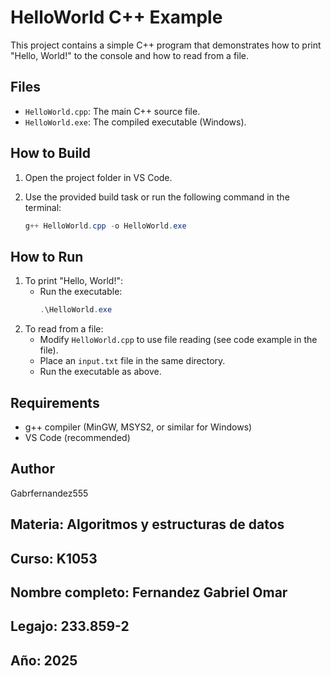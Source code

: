 # HelloWorld C++ Example

This project contains a simple C++ program that demonstrates how to print "Hello, World!" to the console and how to read from a file.

## Files
- `HelloWorld.cpp`: The main C++ source file.
- `HelloWorld.exe`: The compiled executable (Windows).

## How to Build

1. Open the project folder in VS Code.
2. Use the provided build task or run the following command in the terminal:
   
   ```powershell
   g++ HelloWorld.cpp -o HelloWorld.exe
   ```

## How to Run

1. To print "Hello, World!":
   - Run the executable:
     ```powershell
     .\HelloWorld.exe
     ```
2. To read from a file:
   - Modify `HelloWorld.cpp` to use file reading (see code example in the file).
   - Place an `input.txt` file in the same directory.
   - Run the executable as above.

## Requirements
- g++ compiler (MinGW, MSYS2, or similar for Windows)
- VS Code (recommended)

## Author
Gabrfernandez555

## Materia: Algoritmos y estructuras de datos
## Curso:  K1053
## Nombre completo: Fernandez Gabriel Omar
## Legajo: 233.859-2
## Año: 2025
